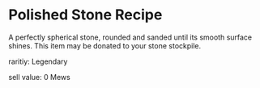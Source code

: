 # Polished Stone Recipe

A perfectly spherical stone, rounded and sanded until its smooth surface shines. This item may be donated to your stone stockpile.

raritiy: Legendary

sell value: 0 Mews